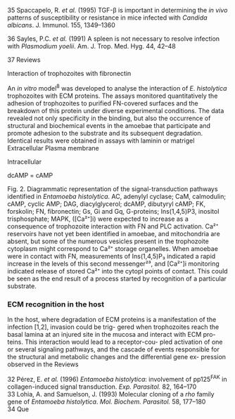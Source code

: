 
35 Spaccapelo, R. *et al.* (1995) TGF-β is important in determining the *in vivo* patterns of susceptibility or resistance in mice infected with *Candida albicans*. J. Immunol. 155, 1349–1360

36 Sayles, P.C. *et al.* (1991) A spleen is not necessary to resolve infection with *Plasmodium yoelii*. Am. J. Trop. Med. Hyg. 44, 42–48

37
Reviews

Interaction of trophozoites with fibronectin

An *in vitro* model<sup>8</sup> was developed to analyse the interaction of *E. histolytica* trophozoites with ECM proteins. The assays monitored quantitatively the adhesion of trophozoites to purified FN-covered surfaces and the breakdown of this protein under diverse experimental conditions. The data revealed not only specificity in the binding, but also the occurrence of structural and biochemical events in the amoebae that participate and promote adhesion to the substrate and its subsequent degradation. Identical results were obtained in assays with laminin or matrigel
Extracellular
Plasma
membrane

Intracellular

dcAMP = cAMP

Fig. 2. Diagrammatic representation of the signal-transduction pathways identified in *Entamoeba histolytica*. AC, adenylyl cyclase; CaM, calmodulin; cAMP, cyclic AMP; DAG, diacylglycerol; dcAMP, dibutyryl cAMP; FK, forskolin; FN, fibronectin; Gs, Gi and Gq, G-proteins; Ins(1,4,5)P3, inositol trisphosphate; MAPK,
([Ca²⁺]i) were expected to increase as a consequence of trophozoite interaction with FN and PLC activation. Ca²⁺ reservoirs have not yet been identified in amoebae, and mitochondria are absent, but some of the numerous vesicles present in the trophozoite cytoplasm might correspond to Ca²⁺ storage organelles. When amoebae were in contact with FN, measurements of Ins(1,4,5)P₃ indicated a rapid increase in the levels of this second messenger²³, and [Ca²⁺]i monitoring indicated release of stored Ca²⁺ into the cytopl
points of contact. This could be seen as the end result of
a process started by recognition of a particular substrate.

### ECM recognition in the host

In the host, where degradation of ECM proteins is a
manifestation of the infection [1,2], invasion could be trig-
gered when trophozoites reach the basal lamina at an
injured site in the mucosa and interact with ECM pro-
teins. This interaction would lead to a receptor-cou-
pled activation of one or several signaling pathways,
and the cascade of events responsible for the structural
and metabolic changes and the differential gene ex-
pression observed in the
Reviews

32 Pérez, E. *et al.* (1996) *Entamoeba histolytica*: involvement of pp125<sup>FAK</sup> in collagen-induced signal transduction. *Exp. Parasitol.* 82, 164–170  
33 Lohia, A. and Samuelson, J. (1993) Molecular cloning of a *rho* family gene of *Entamoeba histolytica*. *Mol. Biochem. Parasitol.* 58, 177–180  
34 Que